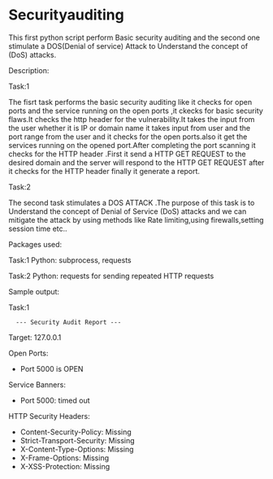 # Securityauditing

This first python script perform  Basic security auditing and the second one stimulate a DOS(Denial of service) Attack to Understand the concept of (DoS) attacks.

Description:

Task:1

The fisrt task performs the basic security auditing like it checks for open ports and the service running on the open ports ,it ckecks for  basic security flaws.It checks the http header for the vulnerability.It takes the input from the user whether it is IP or domain name it takes input from user and the port range from the user and it checks for the open ports.also it get the services running on the opened port.After completing the port scanning it checks for the HTTP header .First it send a HTTP GET REQUEST to the desired domain and the server will respond to the HTTP GET REQUEST after it checks for the HTTP header finally it generate a report.

Task:2

The second task stimulates a DOS ATTACK .The purpose of this task is to Understand the concept of Denial of Service (DoS) attacks and we can mitigate the attack by using methods like Rate limiting,using firewalls,setting session time etc.. 

Packages used:

Task:1
   Python: subprocess, requests

Task:2
  Python: requests for sending repeated HTTP requests

Sample output:

Task:1

      --- Security Audit Report ---
Target: 127.0.0.1

Open Ports:
 - Port 5000 is OPEN

Service Banners:
 - Port 5000: timed out

HTTP Security Headers:
 - Content-Security-Policy: Missing
 - Strict-Transport-Security: Missing
 - X-Content-Type-Options: Missing
 - X-Frame-Options: Missing
 - X-XSS-Protection: Missing

